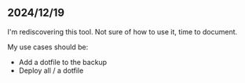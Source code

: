 ## 2024/12/19

I'm rediscovering this tool. Not sure of how to use it, time to document.

My use cases should be:
- Add a dotfile to the backup
- Deploy all / a dotfile
